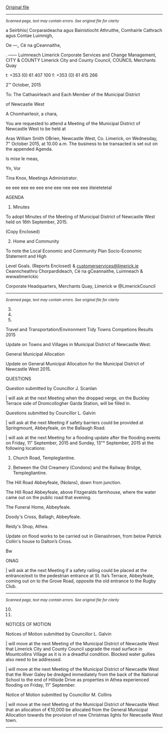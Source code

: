[Original file](https://www.limerick.ie/sites/default/files/media/documents/2017-06/Agenda%20-%20Municipal%20District%20of%20Newcastle%20West%20-%207th%20October%202015.pdf)

---
*<small>Scanned page, text may contain errors. See original file for clarity</small>*  

a Seirbhis{ Corparaideacha agus Bainistiocht Athruithe,
Comhairle Cathrach agus Contae Luimnigh,

Oe —_ Cé na gCeannaithe,

. —— Luimneach
Limerick Corporate Services and Change Management,
CITY & COUNTY Limerick City and County Council,
COUNCIL Merchants Quay

t: +353 (0) 61 407 100
f: +353 (0) 61 415 266

2™ October, 2015

To: The Cathaoirleach and Each Member of the Municipal District

of Newcastle West

A Chomhairleoir, a chara,

You are requested to attend a Meeting of the Municipal District of Newcastle West to be held at

Aras William Smith OBrien, Newcastle West, Co. Limerick, on Wednesday, 7" October 2015,
at 10.00 a.m. The business to be transacted is set out on the appended Agenda.

Is mise le meas,

Yn, Vor

Tina Knox,
Meetings Administrator.

ee eee eee ee eee ene eee nee eee eee iiteietetetal

AGENDA

1. Minutes

To adopt Minutes of the Meeting of Municipal District of Newcastle West held on 16th
September, 2015.

(Copy Enclosed)

2. Home and Community

To note the Local Economic and Community Plan Socio-Economic Statement and High

Level Goals.
(Reports Enclosed)
& customerservices@limerick.ie
Ceanncheathru Chorpardideach, Cé na gCeannaithe, Luimneach & wwwalimerickic

Corporate Headquarters, Merchants Quay, Limerick w @LimerickCouncil


---
*<small>Scanned page, text may contain errors. See original file for clarity</small>*  

3.

5.

7.

Travel and Transportation/Environment
Tidy Towns Competions Results 2015

Update on Towns and Villages in Municipal District of Newcastle West.

General Municipal Allocation

Update on General Municipal Allocation for the Municipal District of Newcastle West
2015.

QUESTIONS

Question submitted by Councillor J. Scanlan

| will ask at the next Meeting when the dropped verge, on the Buckley Terrace side of
Dromcollogher Garda Station, will be filled in.

Questions submitted by Councillor L. Galvin

| will ask at the next Meeting if safety barriers could be provided at Springmount,
Abbeyfeale, on the Ballaugh Road.

| will ask at the next Meeting for a flooding update after the flooding events on Friday,
11" September, 2015 and Sunday, 13"° September, 2015 at the following locations:

1. Church Road, Templeglantine.

2. Between the Old Creamery (Condons) and the Railway Bridge,
Templegliantine.

The Hill Road Abbeyfeale, (Nolans), down from junction.

The Hill Road Abbeyfeale, above Fitzgeralds farmhouse, where the water
came out on the public road that evening.

The Funeral Home, Abbeyfeale.

Doody's Cross, Ballagh, Abbeyfeale.

Reidy's Shop, Athea.

Update on flood works to be carried out in Glenashroen, from below Patrick
Collin's house to Dalton’s Cross.

Bw

ONAG

| will ask at the next Meeting if a safety railing could be placed at the entrance/exit to the
pedestrian entrance at St. Ita’s Terrace, Abbeyfeale, coming out on to the Grove Road,
opposite the old entrance to the Rugby Club.


---
*<small>Scanned page, text may contain errors. See original file for clarity</small>*  

10.

11.

NOTICES OF MOTION

Notices of Motion submitted by Councillor L. Galvin

| will move at the next Meeting of the Municipal District of Newcastle West that Limerick
City and County Council upgrade the road surface in Mountcollins Village as it is in a
dreadful condition. Blocked water gullies also need to be addressed.

| will move at the next Meeting of the Municipal District of Newcastle West that the River
Galey be dredged immediately from the back of the National School to the end of Hillside
Drive as properties in Athea experienced flooding on Friday, 11" September.

Notice of Motion submitted by Councillor M. Collins

| will move at the next Meeting of the Municipal District of Newcastle West that an
allocation of €10,000 be allocated from the General Municipal Allocation towards the
provision of new Christmas lights for Newcastle West town.


---
